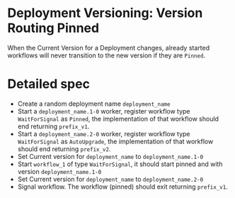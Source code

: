 # Deployment Versioning: Version Routing Pinned

When the Current Version for a Deployment changes, already started workflows
will never transition to the new version if they are `Pinned`.

# Detailed spec

* Create a random deployment name `deployment_name`
* Start a `deployment_name.1-0` worker, register workflow type `WaitForSignal` as `Pinned`, the implementation of that workflow should end returning `prefix_v1`.
* Start a `deployment_name.2-0` worker, register workflow type `WaitForSignal` as `AutoUpgrade`, the implementation of that workflow should end returning `prefix_v2`.
* Set Current version for `deployment_name` to `deployment_name.1-0`
* Start `workflow_1` of type `WaitForSignal`, it should start pinned and with version `deployment_name.1-0`
* Set Current version for `deployment_name` to `deployment_name.2-0`
* Signal workflow. The workflow (pinned) should exit returning `prefix_v1`. 

